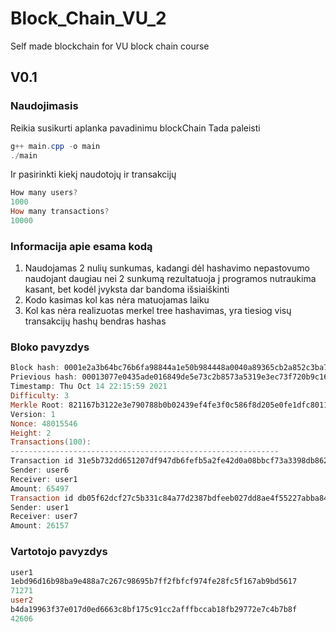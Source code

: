 # Block_Chain_VU_2
Self made blockchain for VU block chain course

## V0.1

### Naudojimasis

Reikia susikurti aplanka pavadinimu blockChain
Tada paleisti 
 ``` powershell
 g++ main.cpp -o main
 ./main
 ```
 Ir pasirinkti kiekį naudotojų ir transakcijų
 ``` powershell
 How many users?
 1000
 How many transactions?
 10000
 ```
 
 ### Informacija apie esama kodą
 
   1. Naudojamas 2 nulių sunkumas, kadangi dėl hashavimo nepastovumo naudojant daugiau nei 2 sunkumą rezultatuoja į programos nutraukima kasant, bet kodėl įvyksta dar bandoma išsiaiškinti
   2. Kodo kasimas kol kas nėra matuojamas laiku
   3. Kol kas nėra realizuotas merkel tree hashavimas, yra tiesiog visų transakcijų hashų bendras hashas

 ### Bloko pavyzdys
 ``` powershell
 Block hash: 0001e2a3b64bc76b6fa98844a1e50b984448a0040a89365cb2a852c3ba786302
Prievious hash: 00013077e0435ade016849de5e73c2b8573a5319e3ec73f720b9c16351157d63
Timestamp: Thu Oct 14 22:15:59 2021
Difficulty: 3
Merkle Root: 821167b3122e3e790788b0b02439ef4fe3f0c586f8d205e0fe1dfc8011ef46c7
Version: 1
Nonce: 48015546
Height: 2
Transactions(100):
------------------------------------------------------------
Transaction id 31e5b732dd651207df947db6fefb5a2fe42d0a08bbcf73a3398db8624de9e4c8
Sender: user6
Receiver: user1
Amount: 65497
Transaction id db05f62dcf27c5b331c84a77d2387bdfeeb027dd8ae4f55227abba84742d9f26
Sender: user1
Receiver: user7
Amount: 26157
 ```
 ### Vartotojo pavyzdys
 ``` powershell
user1
1ebd96d16b98ba9e488a7c267c98695b7ff2fbfcf974fe28fc5f167ab9bd5617
71271
user2
b4da19963f37e017d0ed6663c8bf175c91cc2afffbccab18fb29772e7c4b7b8f
42606
 ```
 
